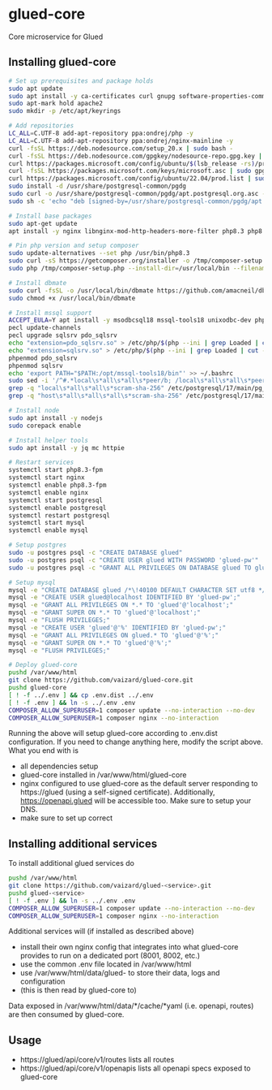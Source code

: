 # glued-core
Core microservice for Glued

## Installing glued-core
```bash
# Set up prerequisites and package holds
sudo apt update
sudo apt install -y ca-certificates curl gnupg software-properties-common
sudo apt-mark hold apache2
sudo mkdir -p /etc/apt/keyrings

# Add repositories
LC_ALL=C.UTF-8 add-apt-repository ppa:ondrej/php -y
LC_ALL=C.UTF-8 add-apt-repository ppa:ondrej/nginx-mainline -y
curl -fsSL https://deb.nodesource.com/setup_20.x | sudo bash -
curl -fsSL https://deb.nodesource.com/gpgkey/nodesource-repo.gpg.key | sudo gpg --dearmor -o /etc/apt/keyrings/nodesource.gpg
curl https://packages.microsoft.com/config/ubuntu/$(lsb_release -rs)/prod.list | sudo tee /etc/apt/sources.list.d/msprod.list
curl -fsSL https://packages.microsoft.com/keys/microsoft.asc | sudo gpg --dearmor -o /usr/share/keyrings/microsoft-prod.gpg
curl https://packages.microsoft.com/config/ubuntu/22.04/prod.list | sudo tee /etc/apt/sources.list.d/mssql-release.list
sudo install -d /usr/share/postgresql-common/pgdg
sudo curl -o /usr/share/postgresql-common/pgdg/apt.postgresql.org.asc --fail https://www.postgresql.org/media/keys/ACCC4CF8.asc
sudo sh -c 'echo "deb [signed-by=/usr/share/postgresql-common/pgdg/apt.postgresql.org.asc] https://apt.postgresql.org/pub/repos/apt $(lsb_release -cs)-pgdg main" > /etc/apt/sources.list.d/pgdg.list'

# Install base packages
sudo apt-get update
apt install -y nginx libnginx-mod-http-headers-more-filter php8.3 php8.3-fpm php8.3-apcu php8.3-bcmath php8.3-curl php8.3-dev php8.3-gd php8.3-gmp php8.3-imap php-json php8.3-pgsql php8.3-mbstring php8.3-mysql php-pear php8.3-readline php8.3-soap php8.3-xml php8.3-yaml php8.3-zip apache2-utils git mysql-server postgresql sshpass

# Pin php version and setup composer
sudo update-alternatives --set php /usr/bin/php8.3
sudo curl -sS https://getcomposer.org/installer -o /tmp/composer-setup.php
sudo php /tmp/composer-setup.php --install-dir=/usr/local/bin --filename=composer

# Install dbmate
sudo curl -fsSL -o /usr/local/bin/dbmate https://github.com/amacneil/dbmate/releases/latest/download/dbmate-linux-amd64
sudo chmod +x /usr/local/bin/dbmate

# Install mssql support
ACCEPT_EULA=Y apt install -y msodbcsql18 mssql-tools18 unixodbc-dev php-pear php-dev
pecl update-channels
pecl upgrade sqlsrv pdo_sqlsrv
echo "extension=pdo_sqlsrv.so" > /etc/php/$(php --ini | grep Loaded | cut -d'/' -f4)/mods-available/pdo_sqlsrv.ini
echo "extension=sqlsrv.so" > /etc/php/$(php --ini | grep Loaded | cut -d'/' -f4)/mods-available/sqlsrv.ini
phpenmod pdo_sqlsrv
phpenmod sqlsrv
echo 'export PATH="$PATH:/opt/mssql-tools18/bin"' >> ~/.bashrc
sudo sed -i '/^#.*local\s*all\s*all\s*peer/b; /local\s*all\s*all\s*peer/s/^/#/' /etc/postgresql/17/main/pg_hba.conf
grep -q "local\s*all\s*all\s*scram-sha-256" /etc/postgresql/17/main/pg_hba.conf || echo "local   all   all   scram-sha-256" | sudo tee -a /etc/postgresql/17/main/pg_hba.conf
grep -q "host\s*all\s*all\s*all\s*scram-sha-256" /etc/postgresql/17/main/pg_hba.conf || echo "host    all   all   all   scram-sha-256" | sudo tee -a /etc/postgresql/17/main/pg_hba.conf

# Install node
sudo apt install -y nodejs
sudo corepack enable

# Install helper tools
sudo apt install -y jq mc httpie

# Restart services
systemctl start php8.3-fpm
systemctl start nginx
systemctl enable php8.3-fpm
systemctl enable nginx
systemctl start postgresql
systemctl enable postgresql
systemctl restart postgresql
systemctl start mysql
systemctl enable mysql

# Setup postgres
sudo -u postgres psql -c "CREATE DATABASE glued"
sudo -u postgres psql -c "CREATE USER glued WITH PASSWORD 'glued-pw'"
sudo -u postgres psql -c "GRANT ALL PRIVILEGES ON DATABASE glued TO glued"

# Setup mysql
mysql -e "CREATE DATABASE glued /*\!40100 DEFAULT CHARACTER SET utf8 */;"
mysql -e "CREATE USER glued@localhost IDENTIFIED BY 'glued-pw';"
mysql -e "GRANT ALL PRIVILEGES ON *.* TO 'glued'@'localhost';"
mysql -e "GRANT SUPER ON *.* TO 'glued'@'localhost';"
mysql -e "FLUSH PRIVILEGES;"
mysql -e "CREATE USER 'glued'@'%' IDENTIFIED BY 'glued-pw';"
mysql -e "GRANT ALL PRIVILEGES ON glued.* TO 'glued'@'%';"
mysql -e "GRANT SUPER ON *.* TO 'glued'@'%';"
mysql -e "FLUSH PRIVILEGES;"

# Deploy glued-core
pushd /var/www/html
git clone https://github.com/vaizard/glued-core.git
pushd glued-core
[ ! -f ../.env ] && cp .env.dist ../.env
[ ! -f .env ] && ln -s ../.env .env
COMPOSER_ALLOW_SUPERUSER=1 composer update --no-interaction --no-dev
COMPOSER_ALLOW_SUPERUSER=1 composer nginx --no-interaction
```

Running the above will setup glued-core according to .env.dist configuration. If you need to change anything here,
modify the script above. What you end with is

- all dependencies setup
- glued-core installed in /var/www/html/glued-core
- nginx configured to use glued-core as the default server responding to https://glued (using a self-signed certificate). Additionally, https://openapi.glued will be accessible too. Make sure to setup your DNS.
- make sure to set up correct 

## Installing additional services

To install additional glued services do

```bash
pushd /var/www/html
git clone https://github.com/vaizard/glued-<service>.git
pushd glued-<service>
[ ! -f .env ] && ln -s ../.env .env
COMPOSER_ALLOW_SUPERUSER=1 composer update --no-interaction --no-dev
COMPOSER_ALLOW_SUPERUSER=1 composer nginx --no-interaction
```

Additional services will (if installed as described above)

- install their own nginx config that integrates into what glued-core provides to run on a dedicated port (8001, 8002, etc.)
- use the common .env file located in /var/www/html
- use /var/www/html/data/glued-<service> to store their data, logs and configuration
- (this is then read by glued-core to)

Data exposed in /var/www/html/data/*/cache/*yaml (i.e. openapi, routes) are then consumed by glued-core.


## Usage

- https://glued/api/core/v1/routes lists all routes
- https://glued/api/core/v1/openapis lists all openapi specs exposed to glued-core
